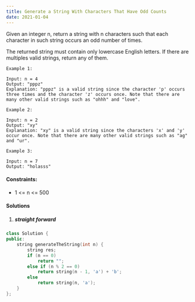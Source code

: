 ```yaml
---
title: Generate a String With Characters That Have Odd Counts
date: 2021-01-04
---
```

Given an integer n, return a string with n characters such that each character in such string occurs an odd number of times.

The returned string must contain only lowercase English letters. If there are multiples valid strings, return any of them.  

 

```
Example 1:

Input: n = 4
Output: "pppz"
Explanation: "pppz" is a valid string since the character 'p' occurs three times and the character 'z' occurs once. Note that there are many other valid strings such as "ohhh" and "love".

Example 2:

Input: n = 2
Output: "xy"
Explanation: "xy" is a valid string since the characters 'x' and 'y' occur once. Note that there are many other valid strings such as "ag" and "ur".

Example 3:

Input: n = 7
Output: "holasss"
```

 

#### Constraints:

-    1 <= n <= 500


#### Solutions


1. ##### straight forward

```cpp
class Solution {
public:
    string generateTheString(int n) {
        string res;
        if (n == 0)
            return "";
        else if (n % 2 == 0)
            return string(n - 1, 'a') + 'b';
        else
            return string(n, 'a');
    }
};
```